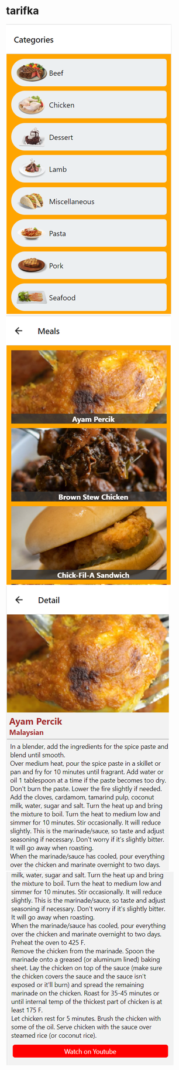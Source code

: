 # tarifka
![alt text](./src/assets/images/a.PNG)
![alt text](./src/assets/images/b.PNG)
![alt text](./src/assets/images/c.PNG)
![alt text](./src/assets/images/d.PNG)
